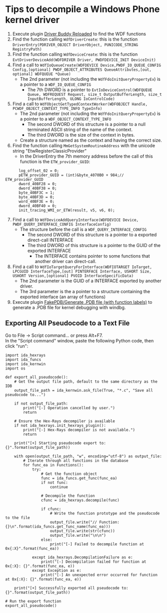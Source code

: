 # Tips to decompile a Windows Phone kernel driver

1. Execute plugin [Driver Buddy Reloaded](https://github.com/fredericGette/wp81DriverBuddyReloaded) to find the WDF functions
2. Find the function calling `WdfDriverCreate`: this is the function `DriverEntry(PDRIVER_OBJECT DriverObject, PUNICODE_STRING RegistryPath)`
3. Find the function calling `WdfDeviceCreate`: this is the function `EvtDriverDeviceAdd(WDFDRIVER Driver, PWDFDEVICE_INIT DeviceInit)`
4. Find a call to `WdfIoQueueCreate(WDFDEVICE Device,PWDF_IO_QUEUE_CONFIG Config,[optional] PWDF_OBJECT_ATTRIBUTES QueueAttributes,[out, optional] WDFQUEUE *Queue)`  
   - The 2nd parameter (not including the `WdfFdoInitQueryPropertyEx`) is a pointer to a `WDF_IO_QUEUE_CONFIG`  
     - The 7th DWORD is a pointer to `EvtIoDeviceControl(WDFQUEUE Queue, WDFREQUEST Request, size_t OutputBufferLength, size_t InputBufferLength, ULONG IoControlCode)`
5. Find a call to `WdfObjectGetTypedContextWorker(WDFOBJECT Handle, PCWDF_OBJECT_CONTEXT_TYPE_INFO TypeInfo)`
   - The 2nd parameter (not including the `WdfFdoInitQueryPropertyEx`) is a pointer to a `WDF_OBJECT_CONTEXT_TYPE_INFO`
     - The second DWORD of this structure is a pointer to a null terminated ASCII string of the name of the context.
     - The third DWORD is the size of the context in bytes.
   - Create a structure named as the context and having the correct size.
6. Find the function calling `MmGetSystemRoutineAddress` with the unicode string "EtwRegisterClassicProvider"
   - In the DriverEntry the 7th memory address before the call of this function is the `ETW_provider_GUID`:
```
      log_offset_02 = 0;
      pETW_provider_GUID = (int)&byte_4070B0 + 984;// ETW_provider_GUID
      dword_40BF28 = 0;
      dword_40BF38 = 0;
      byte_40BF3C = 1;
      byte_40BF3D = 0;
      word_40BF3E = 0;
      dword_40BF40 = 0;
      init_tracing_WMI_or_ETW(result, v5, v6, 0);
```
7. Find a call to `WdfDeviceAddQueryInterface(WDFDEVICE Device, PWDF_QUERY_INTERFACE_CONFIG InterfaceConfig)`
   - The structure before the call is a `WDF_QUERY_INTERFACE_CONFIG`
     - The second DWORD of this structure is a pointer to a exported direct-call INTERFACE
     - The third DWORD of this structure is a pointer to the GUID of the exported INTERFACE
       - The INTERFACE contains pointer to some functions that another driver can direct-call.
8. Find a call to `WdfIoTargetQueryForInterface(WDFIOTARGET IoTarget, LPCGUID InterfaceType,[out] PINTERFACE Interface, USHORT Size, USHORT Version,[optional] PVOID InterfaceSpecificData)`	
   - The 2nd parameter is the GUID of a INTERFACE exported by another driver.
   - The 3rd parameter is the a pointer to a structure containing the exported interface (an array of functions)
9. Execute plugin [FakePDB/Generate .PDB file (with function labels)](https://github.com/Mixaill/FakePDB) to generate a .PDB file for kernel debugging with windbg.

## Exporting All Pseudocode to a Text File

Go to File -> Script command... or press Alt+F7.  
In the "Script command" window, paste the following Python code, then click "run":

```
import ida_hexrays
import ida_funcs
import ida_kernwin
import os

def export_all_pseudocode():
    # Get the output file path, default to the same directory as the IDB
    output_file_path = ida_kernwin.ask_file(True, "*.c", "Save all pseudocode to...")

    if not output_file_path:
        print("[-] Operation cancelled by user.")
        return

    # Ensure the Hex-Rays decompiler is available
    if not ida_hexrays.init_hexrays_plugin():
        print("[-] Hex-Rays decompiler is not available.")
        return

    print("[+] Starting pseudocode export to: {}".format(output_file_path))

    with open(output_file_path, "w", encoding="utf-8") as output_file:
        # Iterate through all functions in the database
        for func_ea in Functions():
            try:
                # Get the function object
                func = ida_funcs.get_func(func_ea)
                if not func:
                    continue

                # Decompile the function
                cfunc = ida_hexrays.decompile(func)

                if cfunc:
                    # Write the function prototype and the pseudocode to the file
                    output_file.write("// Function: {}\n".format(ida_funcs.get_func_name(func_ea)))
                    output_file.write(str(cfunc))
                    output_file.write("\n\n")
                else:
                    print("[-] Failed to decompile function at 0x{:X}".format(func_ea))

            except ida_hexrays.DecompilationFailure as e:
                print("[-] Decompilation failed for function at 0x{:X}: {}".format(func_ea, e))
            except Exception as e:
                print("[-] An unexpected error occurred for function at 0x{:X}: {}".format(func_ea, e))

    print("[+] Successfully exported all pseudocode to: {}".format(output_file_path))

# Run the export function
export_all_pseudocode()
```
